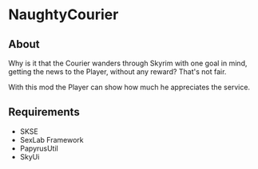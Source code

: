 # NaughtyCourier

## About

Why is it that the Courier wanders through Skyrim with one goal in mind, getting the news to the Player, without any reward? That's not fair.

With this mod the Player can show how much he appreciates the service. 

## Requirements

- SKSE
- SexLab Framework
- PapyrusUtil
- SkyUi
